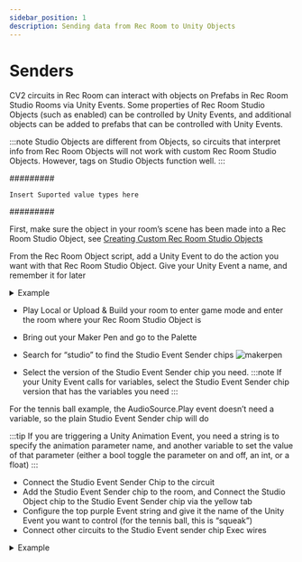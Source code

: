 ```yaml
---
sidebar_position: 1
description: Sending data from Rec Room to Unity Objects
---
```


# Senders

CV2 circuits in Rec Room can interact with objects on Prefabs in Rec Room Studio Rooms via Unity Events. Some properties of Rec Room Studio Objects (such as enabled) can be controlled by Unity Events, and additional objects can be added to prefabs that can be controlled with Unity Events.

:::note
Studio Objects are different from Objects, so circuits that interpret info from Rec Room Objects will not work with custom Rec Room Studio Objects. However, tags on Studio Objects function well.
:::

#########

`Insert Suported value types here`

#########

First, make sure the object in your room’s scene has been made into a Rec Room Studio Object, see [Creating Custom Rec Room Studio Objects](../../BuildinginRRS/custom.md)

From the Rec Room Object script, add a Unity Event to do the action you want with that Rec Room Studio Object. Give your Unity Event a name, and remember it for later

<details>

<summary>Example</summary>

In this example, I want to make a prefab I made of a tennis ball squeak when picked up or it hits the ground. In the Rec Room Object script on the tennis ball prefab, I have added an AudioSource.Play Unity Event and specified the Audio Source on the tennis ball as the target of the Event. I named the event “squeak”
<img src="/img/example.png" alt="drawing"/>
</details>

- Play Local or Upload & Build your room to enter game mode and enter the room where your Rec Room Studio Object is

- Bring out your Maker Pen and go to the Palette
- Search for “studio” to find the Studio Event Sender chips
![makerpen](/img/makerpen.png)
- Select the version of the Studio Event Sender chip you need.
:::note
If your Unity Event calls for variables, select the Studio Event Sender chip version that has the variables you need
:::

For the tennis ball example, the AudioSource.Play event doesn’t need a variable, so the plain Studio Event Sender chip will do

:::tip
If you are triggering a Unity Animation Event, you need a string is to specify the animation parameter name, and another variable to set the value of that parameter (either a bool toggle the parameter on and off, an int, or a float)
:::

- Connect the Studio Event Sender Chip to the circuit
- Add the Studio Event Sender chip to the room, and Connect the Studio Object chip to the Studio Event Sender chip via the yellow tab
- Configure the top purple Event string and give it the name of the Unity Event you want to control (for the tennis ball, this is “squeak”)
- Connect other circuits to the Studio Event sender chip Exec wires


<details>

<summary>Example</summary>

To make the tennis ball make a noise when picked up or hits something, I anchored a Trigger Volume to the Tennis Ball Studio Object using a rotator.

Then the Exec wires for Player Entered and Object Entered are connected to the Studio Event Sender configured to trigger the “squeak” Unity Event

<img src="/img/example2.png" alt="drawing"/>
</details>